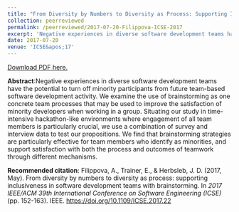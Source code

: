 ```yaml
---
title: "From Diversity by Numbers to Diversity as Process: Supporting Inclusiveness in Software Development Teams with Brainstorming"
collection: peerreviewed
permalink: /peerreviewed/2017-07-20-Filippova-ICSE-2017
excerpt: 'Negative experiences in diverse software development teams have the potential to turn off minority participants from future team-based software development activity. We examine the use of brainstorming as one concrete team processes that may be used to improve the satisfaction of minority developers when working in a group. Situating our study in time-intensive hackathon-like environments where engagement of all team members is particularly crucial, we use a combination of survey and interview data to test our propositions. We find that brainstorming strategies are particularly effective for team members who identify as minorities, and support satisfaction with both the process and outcomes of teamwork through different mechanisms.'
date: 2017-07-20
venue: 'ICSE&apos;17'
---
```

[Download PDF here.](http://eipapa.github.io/hackathon-planning-kit/files/Filippova-ICSE--2017.pdf)

**Abstract**:Negative experiences in diverse software development teams have the potential to turn off minority participants from future team-based software development activity. We examine the use of brainstorming as one concrete team processes that may be used to improve the satisfaction of minority developers when working in a group. Situating our study in time-intensive hackathon-like environments where engagement of all team members is particularly crucial, we use a combination of survey and interview data to test our propositions. We find that brainstorming strategies are particularly effective for team members who identify as minorities, and support satisfaction with both the process and outcomes of teamwork through different mechanisms.

**Recommended citation**: Filippova, A., Trainer, E., & Herbsleb, J. D. (2017, May). From diversity by numbers to diversity as process: supporting inclusiveness in software development teams with brainstorming. In <i>2017 IEEE/ACM 39th International Conference on Software Engineering (ICSE)</i> (pp. 152-163). IEEE. https://doi.org/10.1109/ICSE.2017.22